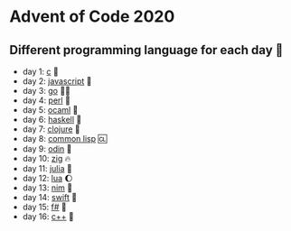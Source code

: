 # Advent of Code 2020
## Different programming language for each day :cowboy_hat_face:

* day 1: [c](https://github.com/sivertjoe/Advent-of-Code/blob/master/2020/day_01/main.c) :older_man:
* day 2: [javascript](https://github.com/sivertjoe/Advent-of-Code/blob/master/2020/day_02/main.js) :bridge_at_night:
* day 3: [go](https://github.com/sivertjoe/Advent-of-Code/blob/master/2020/day_03/main.go) :running_man:
* day 4: [perl](https://github.com/sivertjoe/Advent-of-Code/blob/master/2020/day_04/main.pl) :gem:
* day 5: [ocaml](https://github.com/sivertjoe/Advent-of-Code/blob/master/2020/day_05/main.ml) :camel:
* day 6: [haskell](https://github.com/sivertjoe/Advent-of-Code/blob/master/2020/day_06/main.hs) :mage:
* day 7: [clojure](https://github.com/sivertjoe/Advent-of-Code/blob/master/2020/day_07/main.clj) :test_tube:
* day 8: [common lisp](https://github.com/sivertjoe/Advent-of-Code/blob/master/2020/day_08/main.lisp) :cl:
* day 9: [odin](https://github.com/sivertjoe/Advent-of-Code/blob/master/2020/day_09/main.odin) :meat_on_bone:
* day 10: [zig](https://github.com/sivertjoe/Advent-of-Code/blob/master/2020/day_10/main.zig) :fire:
* day 11: [julia](https://github.com/sivertjoe/Advent-of-Code/blob/master/2020/day_11/main.jl) :dancer:
* day 12: [lua](https://github.com/sivertjoe/Advent-of-Code/blob/master/2020/day_12/main.lua) :moon:
* day 13: [nim](https://github.com/sivertjoe/Advent-of-Code/blob/master/2020/day_13/main.nim) :crown:
* day 14: [swift](https://github.com/sivertjoe/Advent-of-Code/blob/master/2020/day_14/main.swift) :eagle:
* day 15: [f#](https://github.com/sivertjoe/Advent-of-Code/blob/master/2020/day_15/main.fsx) :knife:
* day 16: [c++](https://github.com/sivertjoe/Advent-of-Code/blob/master/2020/day_16/main.cpp) :skunk:
